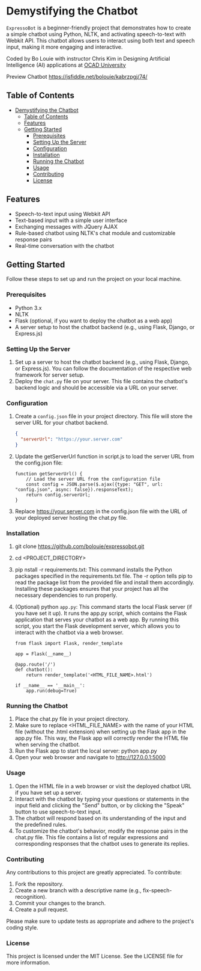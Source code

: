 # Demystifying the Chatbot

`ExpressoBot` is a beginner-friendly project that demonstrates how to create a simple chatbot using Python, NLTK, and activating speech-to-text with Webkit API. This chatbot allows users to interact using both text and speech input, making it more engaging and interactive.

Coded by Bo Louie with instructor Chris Kim in Designing Artificial Intelligence (AI) applications at [OCAD University](https://continuingstudies.ocadu.ca/search/publicCourseSearchDetails.do?method=load&courseId=12164429&selectedProgramAreaId=17820&selectedProgramStreamId=17837)

Preview Chatbot https://jsfiddle.net/bolouie/kabrzpgj/74/

## Table of Contents

- [Demystifying the Chatbot](#demystifying-the-chatbot)
  - [Table of Contents](#table-of-contents)
  - [Features](#features)
  - [Getting Started](#getting-started)
    - [Prerequisites](#prerequisites)
    - [Setting Up the Server](#setting-up-the-server)
    - [Configuration](#configuration)
    - [Installation](#installation)
    - [Running the Chatbot](#running-the-chatbot)
    - [Usage](#usage)
    - [Contributing](#contributing)
    - [License](#license)

## Features

- Speech-to-text input using Webkit API
- Text-based input with a simple user interface
- Exchanging messages with JQuery AJAX
- Rule-based chatbot using NLTK's chat module and customizable response pairs
- Real-time conversation with the chatbot

## Getting Started

Follow these steps to set up and run the project on your local machine.

### Prerequisites

- Python 3.x
- NLTK
- Flask (optional, if you want to deploy the chatbot as a web app)
- A server setup to host the chatbot backend (e.g., using Flask, Django, or Express.js)

### Setting Up the Server

1. Set up a server to host the chatbot backend (e.g., using Flask, Django, or Express.js). You can follow the documentation of the respective web framework for server setup.
2. Deploy the `chat.py` file on your server. This file contains the chatbot's backend logic and should be accessible via a URL on your server.

### Configuration

1. Create a `config.json` file in your project directory. This file will store the server URL for your chatbot backend.

   ```json
   {
     "serverUrl": "https://your.server.com"
   }
   ```

2. Update the getServerUrl function in script.js to load the server URL from the config.json file:

   ```
   function getServerUrl() {
       // Load the server URL from the configuration file
       const config = JSON.parse($.ajax({type: "GET", url: "config.json", async: false}).responseText);
       return config.serverUrl;
   }
   ```

3. Replace https://your.server.com in the config.json file with the URL of your deployed server hosting the chat.py file.

### Installation

1. git clone https://github.com/bolouie/expressobot.git
2. cd <PROJECT_DIRECTORY>
3. pip nstall -r requirements.txt: This command installs the Python packages specified in the requirements.txt file. The -r option tells pip to read the package list from the provided file and install them accordingly. Installing these packages ensures that your project has all the necessary dependencies to run properly.
4. (Optional) python `app.py`: This command starts the local Flask server (if you have set it up). It runs the app.py script, which contains the Flask application that serves your chatbot as a web app. By running this script, you start the Flask development server, which allows you to interact with the chatbot via a web browser.

   ```
   from flask import Flask, render_template

   app = Flask(__name__)

   @app.route('/')
   def chatbot():
       return render_template('<HTML_FILE_NAME>.html')

   if __name__ == '__main__':
       app.run(debug=True)
   ```

### Running the Chatbot

1. Place the chat.py file in your project directory.
2. Make sure to replace <HTML_FILE_NAME> with the name of your HTML file (without the .html extension) when setting up the Flask app in the app.py file. This way, the Flask app will correctly render the HTML file when serving the chatbot.
3. Run the Flask app to start the local server: python app.py
4. Open your web browser and navigate to http://127.0.0.1:5000

### Usage

1. Open the HTML file in a web browser or visit the deployed chatbot URL if you have set up a server.
2. Interact with the chatbot by typing your questions or statements in the input field and clicking the "Send" button, or by clicking the "Speak" button to use speech-to-text input.
3. The chatbot will respond based on its understanding of the input and the predefined rules.
4. To customize the chatbot's behavior, modify the response pairs in the chat.py file. This file contains a list of regular expressions and corresponding responses that the chatbot uses to generate its replies.

### Contributing

Any contributions to this project are greatly appreciated. To contribute:

1. Fork the repository.
2. Create a new branch with a descriptive name (e.g., fix-speech-recognition).
3. Commit your changes to the branch.
4. Create a pull request.

Please make sure to update tests as appropriate and adhere to the project's coding style.

### License

This project is licensed under the MIT License. See the LICENSE file for more information.
